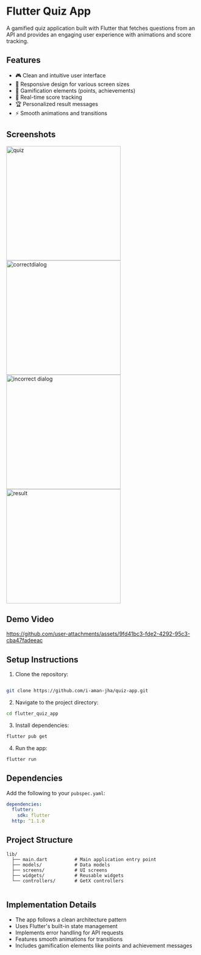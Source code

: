 # Flutter Quiz App

A gamified quiz application built with Flutter that fetches questions from an API and provides an
engaging user experience with animations and score tracking.

## Features

- 🎮 Clean and intuitive user interface
- 📱 Responsive design for various screen sizes
- 🌟 Gamification elements (points, achievements)
- 🔄 Real-time score tracking
- 🏆 Personalized result messages
- ⚡ Smooth animations and transitions

## Screenshots

<img src="assets/demo/img1.jpg" alt="quiz" width="300"/>  <img src="assets/demo/img2.jpg" alt="correctdialog" width="300"/>  <img src="assets/demo/img3.jpg" alt="incorrect dialog" width="300"/>  <img src="assets/demo/img4.jpg" alt="result" width="300"/>

## Demo Video

https://github.com/user-attachments/assets/9fd41bc3-fde2-4292-95c3-cba47fadeeac

## Setup Instructions

1. Clone the repository:

```bash

git clone https://github.com/i-aman-jha/quiz-app.git

```

2. Navigate to the project directory:

```bash
cd flutter_quiz_app
```

3. Install dependencies:

```bash
flutter pub get
```

4. Run the app:

```bash
flutter run
```

## Dependencies

Add the following to your `pubspec.yaml`:

```yaml
dependencies:
  flutter:
    sdk: flutter
  http: ^1.1.0
```

## Project Structure

```
lib/
  ├── main.dart          # Main application entry point
  ├── models/            # Data models
  ├── screens/           # UI screens
  ├── widgets/           # Reusable widgets
  └── controllers/       # GetX controllers
  
```

## Implementation Details

- The app follows a clean architecture pattern
- Uses Flutter's built-in state management
- Implements error handling for API requests
- Features smooth animations for transitions
- Includes gamification elements like points and achievement messages
